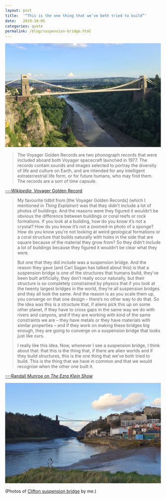 ```yaml
---
layout: post
title:  '“This is the one thing that we’ve both tried to build”'
date:   2019-10-05
categories: quote
permalink: /blog/suspension-bridge.html
---
```


![](../assets/img/bridge-1.jpg)

> The Voyager Golden Records are two phonograph records that were included aboard both Voyager spacecraft launched in 1977. The records contain sounds and images selected to portray the diversity of life and culture on Earth, and are intended for any intelligent extraterrestrial life form, or for future humans, who may find them. The records are a sort of time capsule.

[---*Wikipedia*, Voyager Golden Record](https://en.wikipedia.org/wiki/Voyager_Golden_Record)

> My favourite tidbit from [the Voyager Golden Records] (which I mentioned in _Thing Explainer_) was that they didn’t include a lot of photos of buildings. And the reasons were they figured it wouldn’t be obvious the difference between buildings or coral reefs or rock formations. If you look at a building, how do you know it’s not a crystal? How do you know it’s not a zoomed-in photo of a sponge? How do you know you’re not looking at weird geological formations or a coral structure that builds naturally with holes in the side that are square because of the material they grow from? So they didn’t include a lot of buildings because they figured it wouldn’t be clear what they were.
>
> But one that they did include was a suspension bridge. And the reason they gave (and Carl Sagan has talked about this) is that a suspension bridge is one of the structures that humans build, they’ve been built artificially, they don’t really occur naturally, but their structure is so completely constrained by physics that if you look at the twenty largest bridges in the world, they’re all suspension bridges and they all look the same. And the reason is as you scale them up, you converge on that one design – there’s no other way to do that. So the idea was this is a structure that, if aliens pick this up on some other planet, if they have to cross gaps in the same way we do with rivers and canyons, and if they are working with kind of the same constraints we are – they have metals or they have materials with similar properties – and if they work on making these bridges big enough, they are going to converge on a suspension bridge that looks just like ours.
>
> I really like this idea. Now, whenever I see a suspension bridge, I think about that: that this is the thing that, if there are alien worlds and if they build structures, this is the one thing that we’ve both tried to build. This is the thing that we have in common and that we would recognise when the other one built it.

[---Randall Munroe on *The Ezra Klein Show*](https://www.stitcher.com/podcast/vox/the-ezra-klein-show/e/63923402)

![](../assets/img/bridge-2.jpg)

(Photos of [Clifton suspension bridge](https://en.wikipedia.org/wiki/Clifton_Suspension_Bridge) by me.)
